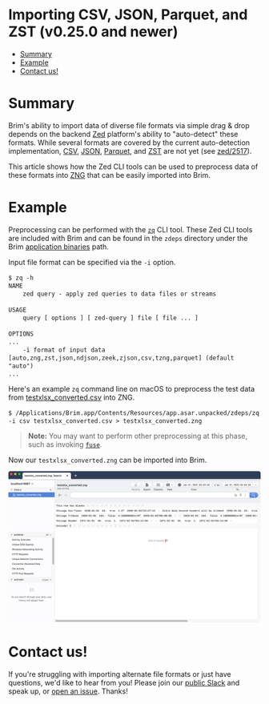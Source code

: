 # Importing CSV, JSON, Parquet, and ZST (v0.25.0 and newer)

- [Summary](#summary)
- [Example](#example)
- [Contact us!](#contact-us)

# Summary

Brim's ability to import data of diverse file formats via simple drag & drop
depends on the backend [Zed](https://github.com/brimdata/zed) platform's
ability to "auto-detect" these formats. While several formats are covered by
the current auto-detection implementation,
[CSV](https://tools.ietf.org/html/rfc4180),
[JSON](https://tools.ietf.org/html/rfc8259),
[Parquet](https://parquet.apache.org/), and
[ZST](https://github.com/brimdata/zed/blob/main/docs/formats/zst.md) are not
yet (see [zed/2517](https://github.com/brimdata/zed/issues/2517)).

This article shows how the Zed CLI tools can be used to preprocess data of
these formats into [ZNG](https://github.com/brimdata/zed/blob/main/docs/formats/zng.md)
that can be easily imported into Brim.

# Example

Preprocessing can be performed with the [`zq`](https://github.com/brimdata/zed/blob/main/cmd/zed/README.md#zq)
CLI tool. These Zed CLI tools are included with Brim and can be found in the
`zdeps` directory under the Brim [application binaries](Filesystem-Paths#application-binaries-v0250)
path.

Input file format can be specified via the `-i` option.

```
$ zq -h
NAME
    zed query - apply zed queries to data files or streams

USAGE
    query [ options ] [ zed-query ] file [ file ... ]

OPTIONS
...
    -i format of input data [auto,zng,zst,json,ndjson,zeek,zjson,csv,tzng,parquet] (default "auto")
...
```

Here's an example `zq` command line on macOS to preprocess the test data
from [testxlsx_converted.csv](https://raw.githubusercontent.com/wireservice/csvkit/master/examples/testxlsx_converted.csv)
into ZNG.

```
$ /Applications/Brim.app/Contents/Resources/app.asar.unpacked/zdeps/zq -i csv testxlsx_converted.csv > testxlsx_converted.zng
```

> **Note:** You may want to perform other preprocessing at this phase, such as
invoking [`fuse`](https://github.com/brimdata/zed/tree/main/docs/language/operators#fuse).

Now our `testxlsx_converted.zng` can be imported into Brim.

![Imported CSV](media/Imported-CSV.png)

# Contact us!

If you're struggling with importing alternate file formats or just have
questions, we'd like to hear from you! Please join our
[public Slack](https://www.brimsecurity.com/join-slack/)
and speak up, or [open an issue](Troubleshooting#opening-an-issue). Thanks!
